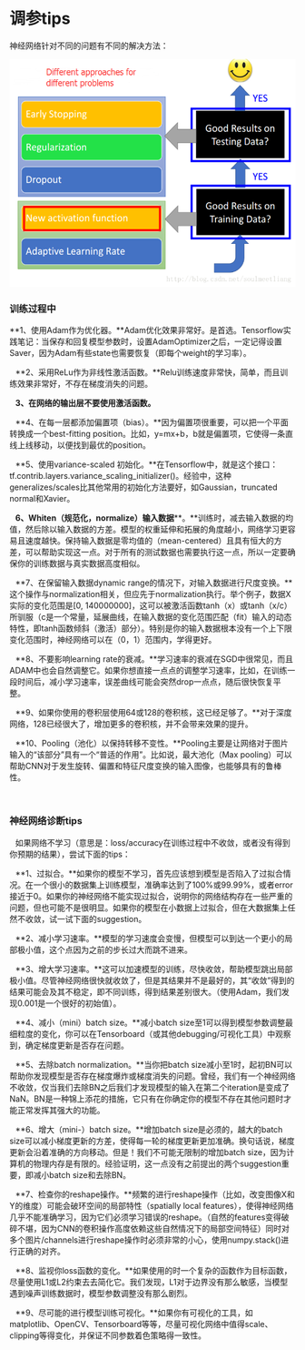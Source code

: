 # 调参tips

神经网络针对不同的问题有不同的解决方法： 

<img src=".\img\adjust.png" height="400px">

### **训练过程中** 

**1、使用Adam作为优化器。**Adam优化效果非常好。是首选。Tensorflow实践笔记：当保存和回复模型参数时，设置AdamOptimizer之后，一定记得设置Saver，因为Adam有些state也需要恢复（即每个weight的学习率）。 

    **2、采用ReLu作为非线性激活函数。**Relu训练速度非常快，简单，而且训练效果非常好，不存在梯度消失的问题。 

    **3、在网络的输出层不要使用激活函数。** 

    **4、在每一层都添加偏置项（bias）。**因为偏置项很重要，可以把一个平面转换成一个best-fitting position。比如，y=mx+b，b就是偏置项，它使得一条直线上线移动，以便找到最优的position。 

    **5、使用variance-scaled 初始化。**在Tensorflow中，就是这个接口：tf.contrib.layers.variance_scaling_initializer()。经验中，这种generalizes/scales比其他常用的初始化方法要好，如Gaussian，truncated normal和Xavier。 

    **6、Whiten（规范化，normalize）输入数据****。**训练时，减去输入数据的均值，然后除以输入数据的方差。模型的权重延伸和拓展的角度越小，网络学习更容易且速度越快。保持输入数据是零均值的（mean-centered）且具有恒大的方差，可以帮助实现这一点。对于所有的测试数据也需要执行这一点，所以一定要确保你的训练数据与真实数据高度相似。 

    **7、在保留输入数据dynamic range的情况下，对输入数据进行尺度变换。**这个操作与normalization相关，但应先于normalization执行。举个例子，数据X实际的变化范围是[0, 140000000]，这可以被激活函数tanh（x）或tanh（x/c）所驯服（c是一个常量，延展曲线，在输入数据的变化范围匹配（fit）输入的动态特性，即tanh函数倾斜（激活）部分）。特别是你的输入数据根本没有一个上下限变化范围时，神经网络可以在（0，1）范围内，学得更好。 

    **8、不要影响learning rate的衰减。**学习速率的衰减在SGD中很常见，而且ADAM中也会自然调整它。如果你想直接一点点的调整学习速率，比如，在训练一段时间后，减小学习速率，误差曲线可能会突然drop一点点，随后很快恢复平整。 

    **9、如果你使用的卷积层使用64或128的卷积核，这已经足够了。**对于深度网络，128已经很大了，增加更多的卷积核，并不会带来效果的提升。 

    **10、Pooling（池化）以保持转移不变性。**Pooling主要是让网络对于图片输入的“该部分”具有一个“普适的作用”。比如说，最大池化（Max pooling）可以帮助CNN对于发生旋转、偏置和特征尺度变换的输入图像，也能够具有的鲁棒性。 

  

### **神经网络诊断tips** 

    如果网络不学习（意思是：loss/accuracy在训练过程中不收敛，或者没有得到你预期的结果），尝试下面的tips： 

    **1、过拟合。**如果你的模型不学习，首先应该想到模型是否陷入了过拟合情况。在一个很小的数据集上训练模型，准确率达到了100%或99.99%，或者error接近于0。如果你的神经网络不能实现过拟合，说明你的网络结构存在一些严重的问题，但也可能不是很明显。如果你的模型在小数据上过拟合，但在大数据集上任然不收敛，试一试下面的suggestion。 

    **2、减小学习速率。**模型的学习速度会变慢，但模型可以到达一个更小的局部极小值，这个点因为之前的步长过大而跳不进来。 

    **3、增大学习速率。**这可以加速模型的训练，尽快收敛，帮助模型跳出局部极小值。尽管神经网络很快就收敛了，但是其结果并不是最好的，其“收敛”得到的结果可能会及其不稳定，即不同训练，得到结果差别很大。（使用Adam，我们发现0.001是一个很好的初始值）。 

    **4、减小（mini）batch size。**减小batch size至1可以得到模型参数调整最细粒度的变化，你可以在Tensorboard（或其他debugging/可视化工具）中观察到，确定梯度更新是否存在问题。 

    **5、去除batch normalization。**当你把batch size减小至1时，起初BN可以帮助你发现模型是否存在梯度爆炸或梯度消失的问题。曾经，我们有一个神经网络不收敛，仅当我们去除BN之后我们才发现模型的输入在第二个iteration是变成了NaN。BN是一种锦上添花的措施，它只有在你确定你的模型不存在其他问题时才能正常发挥其强大的功能。 

    **6、增大（mini-）batch size。**增加batch size是必须的，越大的batch size可以减小梯度更新的方差，使得每一轮的梯度更新更加准确。换句话说，梯度更新会沿着准确的方向移动。但是！我们不可能无限制的增加batch size，因为计算机的物理内存是有限的。经验证明，这一点没有之前提出的两个suggestion重要，即减小batch size和去除BN。 

    **7、检查你的reshape操作。**频繁的进行reshape操作（比如，改变图像X和Y的维度）可能会破环空间的局部特性（spatially local features），使得神经网络几乎不能准确学习，因为它们必须学习错误的reshape。（自然的features变得破碎不堪，因为CNN的卷积操作高度依赖这些自然情况下的局部空间特征）同时对多个图片/channels进行reshape操作时必须非常的小心，使用numpy.stack()进行正确的对齐。 

    **8、监视你loss函数的变化。**如果使用的时一个复杂的函数作为目标函数，尽量使用L1或L2约束去去简化它。我们发现，L1对于边界没有那么敏感，当模型遇到噪声训练数据时，模型参数调整没有那么剧烈。 

    **9、尽可能的进行模型训练可视化。**如果你有可视化的工具，如matplotlib、OpenCV、Tensorboard等等，尽量可视化网络中值得scale、clipping等得变化，并保证不同参数着色策略得一致性。 